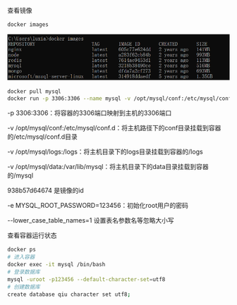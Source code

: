 
查看镜像
```bash
docker images

```
![](./images/mysql/2041301721654668171.png)
```bash
docker pull mysql
docker run -p 3306:3306 --name mysql -v /opt/mysql/conf:/etc/mysql/conf.d -v /opt/mysql/logs:/logs -v /opt/mysql/data:/var/lib/mysql -e MYSQL_ROOT_PASSWORD=123456 -d 938b57d64674 --lower_case_table_names=1

```
-p 3306:3306：将容器的3306端口映射到主机的3306端口

-v /opt/mysql/conf:/etc/mysql/conf.d：将主机路径下的conf目录挂载到容器的/etc/mysql/conf.d目录

-v /opt/mysql/logs:/logs：将主机目录下的logs目录挂载到容器的/logs

-v /opt/mysql/data:/var/lib/mysql：将主机目录下的data目录挂载到容器的/mysql

938b57d64674  是镜像的id

-e MYSQL_ROOT_PASSWORD=123456：初始化root用户的密码

--lower_case_table_names=1 设置表名参数名等忽略大小写

查看容器运行状态
```bash
docker ps
# 进入容器
docker exec -it mysql /bin/bash
# 登录数据库
mysql -uroot -p123456 --default-character-set=utf8
# 创建数据库
create database qiu character set utf8;
```
